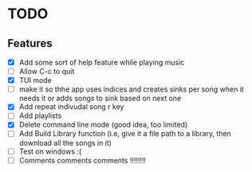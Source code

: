 # TODO
## Features
- [X] Add some sort of help feature while playing music
- [ ] Allow C-c to quit
- [X] TUI mode
- [ ] make it so thhe app uses indices and creates sinks per song when it needs it or adds songs to sink based on
next one 
- [X] Add repeat indivudal song r key 
- [ ] Add playlists 
- [X] Delete command line mode (good idea, too limited)
- [ ] Add Build Library function (i.e, give it a file path to a library, then download all the songs in it)
- [ ] Test on windows :(
- [ ] Comments comments comments !!!!!!!!
